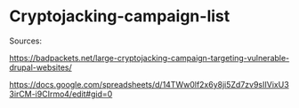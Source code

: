 # Cryptojacking-campaign-list

Sources:

https://badpackets.net/large-cryptojacking-campaign-targeting-vulnerable-drupal-websites/

https://docs.google.com/spreadsheets/d/14TWw0lf2x6y8ji5Zd7zv9sIIVixU33irCM-i9CIrmo4/edit#gid=0
